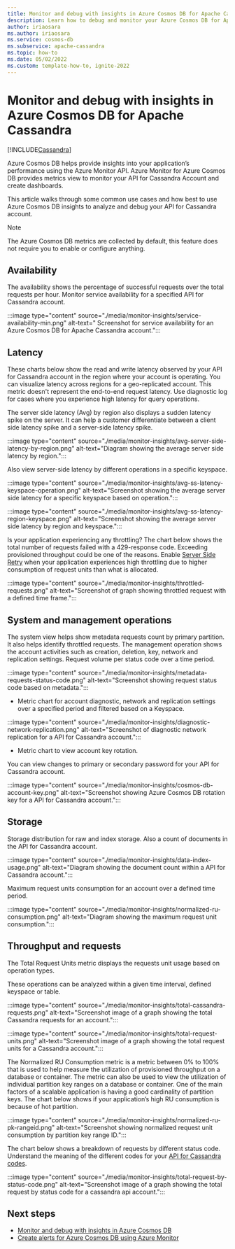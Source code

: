 ```yaml
---
title: Monitor and debug with insights in Azure Cosmos DB for Apache Cassandra
description: Learn how to debug and monitor your Azure Cosmos DB for Apache Cassandra account using insights
author: iriaosara
ms.author: iriaosara
ms.service: cosmos-db
ms.subservice: apache-cassandra
ms.topic: how-to
ms.date: 05/02/2022
ms.custom: template-how-to, ignite-2022
---
```


# Monitor and debug with insights in Azure Cosmos DB for Apache Cassandra
[!INCLUDE[Cassandra](../includes/appliesto-cassandra.md)]

Azure Cosmos DB helps provide insights into your application’s performance using the Azure Monitor API.  Azure Monitor for Azure Cosmos DB provides metrics view to monitor your API for Cassandra Account and create dashboards.

This article walks through some common use cases  and how best to use Azure Cosmos DB insights to analyze and debug your API for Cassandra account.
> [!NOTE]
> The Azure Cosmos DB metrics are collected by default, this feature does not require you to enable or configure anything.


## Availability
The availability shows the percentage of successful requests over the total requests per hour. Monitor service availability for a specified API for Cassandra account. 

:::image type="content" source="./media/monitor-insights/service-availability-min.png" alt-text=" Screenshot for service availability for an Azure Cosmos DB for Apache Cassandra account.":::


## Latency
These charts below show the read and write latency observed by your API for Cassandra account in the region where your account is operating. You can visualize latency across regions for a geo-replicated account. This metric doesn't represent the end-to-end request latency. Use diagnostic log for cases where you experience high latency for query operations.

The server side latency (Avg) by region also displays a sudden latency spike on the server. It can help a customer differentiate between a client side latency spike and a server-side latency spike.

:::image type="content" source="./media/monitor-insights/avg-server-side-latency-by-region.png" alt-text="Diagram showing the average server side latency by region.":::

Also view server-side latency by different operations in a specific keyspace.

:::image type="content" source="./media/monitor-insights/avg-ss-latency-keyspace-operation.png" alt-text="Screenshot showing the average server side latency for a specific keyspace based on operation.":::


:::image type="content" source="./media/monitor-insights/avg-ss-latency-region-keyspace.png" alt-text="Screenshot showing the average server side latency by region and keyspace.":::


Is your application experiencing any throttling? The chart below shows the total number of requests failed with a 429-response code. 
Exceeding provisioned throughput could be one of the reasons. Enable [Server Side Retry](./prevent-rate-limiting-errors.md) when your application experiences high throttling due to higher consumption of request units than what is allocated.

:::image type="content" source="./media/monitor-insights/throttled-requests.png" alt-text="Screenshot of graph showing throttled request with a defined time frame.":::



## System and management operations
The system view helps show metadata requests count by primary partition. It also helps identify throttled requests. The management operation shows the account activities such as creation, deletion, key, network and replication settings. Request volume per status code over a time period.

:::image type="content" source="./media/monitor-insights/metadata-requests-status-code.png" alt-text="Screenshot showing request status code based on metadata.":::

- Metric chart for account diagnostic, network and replication settings over a specified period and filtered based on a Keyspace.

:::image type="content" source="./media/monitor-insights/diagnostic-network-replication.png" alt-text="Screenshot of diagnostic network replication for a API for Cassandra account.":::


- Metric chart to view account key rotation.

You can view changes to primary or secondary password for your API for Cassandra account.

:::image type="content" source="./media/monitor-insights/cosmos-db-account-key.png" alt-text="Screenshot showing Azure Cosmos DB rotation key for a API for Cassandra account.":::


## Storage
Storage distribution for raw and index storage. Also a count of documents in the API for Cassandra account.

:::image type="content" source="./media/monitor-insights/data-index-usage.png" alt-text="Diagram showing the document count within a API for Cassandra account.":::

Maximum request units consumption for an account over a defined time period.

:::image type="content" source="./media/monitor-insights/normalized-ru-consumption.png" alt-text="Diagram showing the maximum request unit consumption.":::


## Throughput and requests
The Total Request Units metric displays the requests unit   usage based on operation types. 

These operations can be analyzed within a given time interval, defined keyspace or table.

:::image type="content" source="./media/monitor-insights/total-cassandra-requests.png" alt-text="Screenshot image of a graph showing the total Cassandra requests for an account.":::

:::image type="content" source="./media/monitor-insights/total-request-units.png" alt-text="Screenshot image of a graph showing the total request units for a Cassandra account.":::

The Normalized RU Consumption metric is a metric between 0% to 100% that is used to help measure the utilization of provisioned throughput on a database or container. The metric can also be used to view the utilization of individual partition key ranges on a database or container. One of the main factors of a scalable application is having a good cardinality of partition keys.
The chart below shows if your application’s high RU consumption is because of hot partition.

:::image type="content" source="./media/monitor-insights/normalized-ru-pk-rangeid.png" alt-text="Screenshot showing normalized request unit consumption by partition key range ID.":::

The chart below shows a breakdown of requests by different status code. Understand the meaning of the different codes for your  [API for Cassandra codes](./error-codes-solution.md).

:::image type="content" source="./media/monitor-insights/total-request-by-status-code.png" alt-text="Screenshot image of a graph showing the total request by status code for a cassandra api account.":::


## Next steps
- [Monitor and debug with insights in Azure Cosmos DB](../use-metrics.md)
- [Create alerts for Azure Cosmos DB using Azure Monitor](../create-alerts.md)
